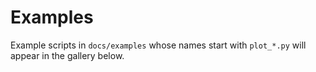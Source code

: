 # Examples

Example scripts in `docs/examples` whose names start with `plot_*.py` will appear in the gallery below.
